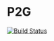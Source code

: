 # P2G

[![Build Status](https://github.com/atpellet/P2G.jl/actions/workflows/CI.yml/badge.svg?branch=main)](https://github.com/atpellet/P2G.jl/actions/workflows/CI.yml?query=branch%3Amain)
